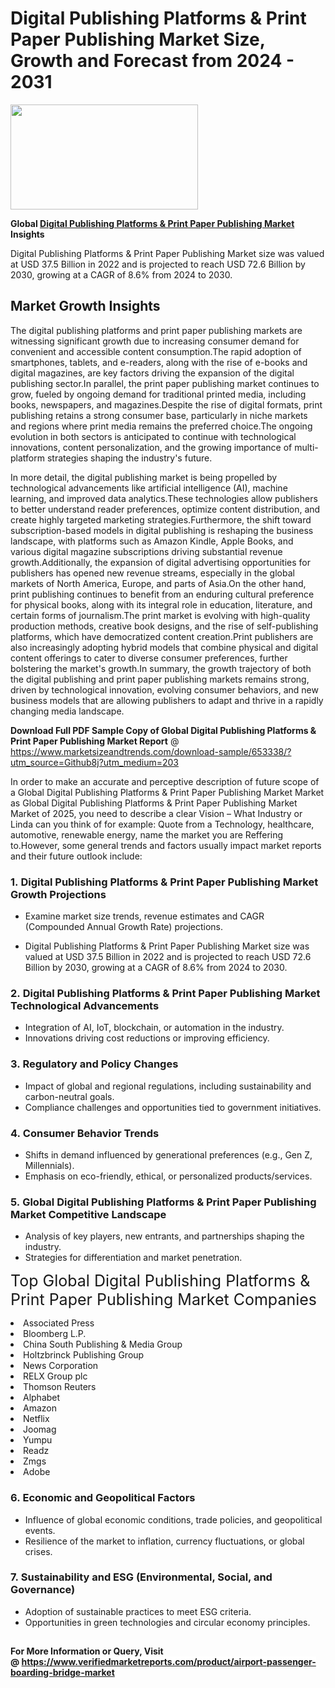 <H1>Digital Publishing Platforms & Print Paper Publishing Market Size, Growth and Forecast from 2024 - 2031</H1><img class="aligncenter size-medium wp-image-584254" src="https://thirdeyenews.in/wp-content/uploads/2024/09/Global-Market-Research-300x168.jpeg" alt="" width="300" height="168" /><p><strong>Global&nbsp;<a href="https://www.marketsizeandtrends.com/download-sample/653338/?utm_source=Github8j?utm_medium=203">Digital Publishing Platforms & Print Paper Publishing Market</a> Insights</strong></p><p>Digital Publishing Platforms & Print Paper Publishing Market size was valued at USD 37.5 Billion in 2022 and is projected to reach USD 72.6 Billion by 2030, growing at a CAGR of 8.6% from 2024 to 2030.</p><p><h2>Market Growth Insights</h2> <p>The digital publishing platforms and print paper publishing markets are witnessing significant growth due to increasing consumer demand for convenient and accessible content consumption.The rapid adoption of smartphones, tablets, and e-readers, along with the rise of e-books and digital magazines, are key factors driving the expansion of the digital publishing sector.In parallel, the print paper publishing market continues to grow, fueled by ongoing demand for traditional printed media, including books, newspapers, and magazines.Despite the rise of digital formats, print publishing retains a strong consumer base, particularly in niche markets and regions where print media remains the preferred choice.The ongoing evolution in both sectors is anticipated to continue with technological innovations, content personalization, and the growing importance of multi-platform strategies shaping the industry's future.</p> <p><strong><a href="your-link-to-sample-download"></a></strong></p> <p>In more detail, the digital publishing market is being propelled by technological advancements like artificial intelligence (AI), machine learning, and improved data analytics.These technologies allow publishers to better understand reader preferences, optimize content distribution, and create highly targeted marketing strategies.Furthermore, the shift toward subscription-based models in digital publishing is reshaping the business landscape, with platforms such as Amazon Kindle, Apple Books, and various digital magazine subscriptions driving substantial revenue growth.Additionally, the expansion of digital advertising opportunities for publishers has opened new revenue streams, especially in the global markets of North America, Europe, and parts of Asia.On the other hand, print publishing continues to benefit from an enduring cultural preference for physical books, along with its integral role in education, literature, and certain forms of journalism.The print market is evolving with high-quality production methods, creative book designs, and the rise of self-publishing platforms, which have democratized content creation.Print publishers are also increasingly adopting hybrid models that combine physical and digital content offerings to cater to diverse consumer preferences, further bolstering the market's growth.In summary, the growth trajectory of both the digital publishing and print paper publishing markets remains strong, driven by technological innovation, evolving consumer behaviors, and new business models that are allowing publishers to adapt and thrive in a rapidly changing media landscape.</p> <p><span class=""><strong>Download Full PDF Sample Copy of Global Digital Publishing Platforms & Print Paper Publishing Market Report</strong> @ <a href="https://www.marketsizeandtrends.com/download-sample/653338/?utm_source=Github8j?utm_medium=203" target="_blank">https://www.marketsizeandtrends.com/download-sample/653338/?utm_source=Github8j?utm_medium=203</a></span></p><p>In order to make an accurate and perceptive description of future scope of a Global&nbsp;Digital Publishing Platforms & Print Paper Publishing Market Market as Global&nbsp;Digital Publishing Platforms & Print Paper Publishing Market Market of 2025, you need to describe a clear Vision &ndash; What Industry or Linda can you think of for example: Quote from a Technology, healthcare, automotive, renewable energy, name the market you are Reffering to.However, some general trends and factors usually impact market reports and their future outlook include:</p><h3>1.&nbsp;<strong>Digital Publishing Platforms & Print Paper Publishing Market Growth Projections</strong></h3><ul><li>Examine market size trends, revenue estimates and CAGR (Compounded Annual Growth Rate) projections.</li><li><p>Digital Publishing Platforms & Print Paper Publishing Market size was valued at USD 37.5 Billion in 2022 and is projected to reach USD 72.6 Billion by 2030, growing at a CAGR of 8.6% from 2024 to 2030.</p></li></ul><h3>2.&nbsp;<strong>Digital Publishing Platforms & Print Paper Publishing Market Technological Advancements</strong></h3><ul><li>Integration of AI, IoT, blockchain, or automation in the industry.</li><li>Innovations driving cost reductions or improving efficiency.</li></ul><h3>3.&nbsp;<strong>Regulatory and Policy Changes</strong></h3><ul><li>Impact of global and regional regulations, including sustainability and carbon-neutral goals.</li><li>Compliance challenges and opportunities tied to government initiatives.</li></ul><h3>4.&nbsp;<strong>Consumer Behavior Trends</strong></h3><ul><li>Shifts in demand influenced by generational preferences (e.g., Gen Z, Millennials).</li><li>Emphasis on eco-friendly, ethical, or personalized products/services.</li></ul><h3>5.&nbsp;<strong>Global Digital Publishing Platforms & Print Paper Publishing Market Competitive Landscape</strong></h3><ul><li>Analysis of key players, new entrants, and partnerships shaping the industry.</li><li>Strategies for differentiation and market penetration.</li></ul><p data-pm-slice="1 1 []"><span style="color: inherit; font-family: inherit; font-size: 25px;">Top Global Digital Publishing Platforms & Print Paper Publishing Market Companies</span></p><div class="" data-test-id=""><p><li>Associated Press</li><li> Bloomberg L.P.</li><li> China South Publishing & Media Group</li><li> Holtzbrinck Publishing Group</li><li> News Corporation</li><li> RELX Group plc</li><li> Thomson Reuters</li><li> Alphabet</li><li> Amazon</li><li> Netflix</li><li> Joomag</li><li> Yumpu</li><li> Readz</li><li> Zmgs</li><li> Adobe</li></p></div><h3>6.&nbsp;<strong>Economic and Geopolitical Factors</strong></h3><ul><li>Influence of global economic conditions, trade policies, and geopolitical events.</li><li>Resilience of the market to inflation, currency fluctuations, or global crises.</li></ul><h3>7.&nbsp;<strong>Sustainability and ESG (Environmental, Social, and Governance)</strong></h3><ul><li>Adoption of sustainable practices to meet ESG criteria.</li><li>Opportunities in green technologies and circular economy principles.</li></ul><h2><strong style="font-size: 14px;">For More Information or Query, Visit @&nbsp;</strong><a style="background-color: #ffffff; font-size: 14px;" href="https://www.marketsizeandtrends.com/report/digital-publishing-platforms-print-paper-publishing-market/" target="_blank">https://www.verifiedmarketreports.com/product/airport-passenger-boarding-bridge-market</a></h2>